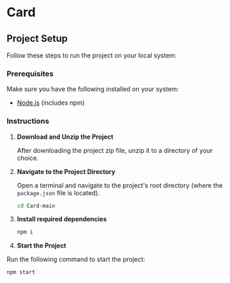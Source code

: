 # Card

## Project Setup

Follow these steps to run the project on your local system:

### Prerequisites

Make sure you have the following installed on your system:
- [Node.js](https://nodejs.org/en/) (includes npm)

### Instructions

1. **Download and Unzip the Project**

   After downloading the project zip file, unzip it to a directory of your choice.

2. **Navigate to the Project Directory**

   Open a terminal and navigate to the project's root directory (where the `package.json` file is located).

   ```sh
   cd Card-main
   ```
3. **Install required dependencies**
   ```sh
   npm i
   ```
4. **Start the Project**

Run the following command to start the project:
   ```sh
   npm start
   ```
   